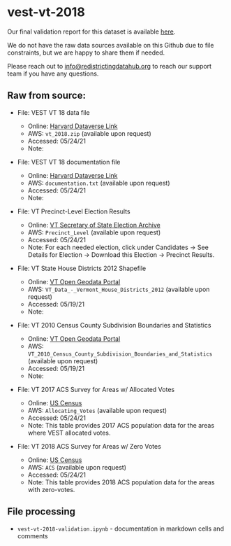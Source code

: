 # vest-vt-2018

Our final validation report for this dataset is available [here](https://redistrictingdatahub.org/dataset/vest-2018-vermont-precinct-and-election-results/).

We do not have the raw data sources available on this Github due to file constraints, but we are happy to share them if needed. 

Please reach out to info@redistrictingdatahub.org to reach our support team if you have any questions.

## **Raw from source:**
- File: VEST VT 18 data file
  - Online: [Harvard Dataverse Link](https://dataverse.harvard.edu/file.xhtml?persistentId=doi:10.7910/DVN/UBKYRU/U0JTEL&version=33.0)
  - AWS: `vt_2018.zip` (available upon request)
  - Accessed: 05/24/21
  - Note:

- File: VEST VT 18 documentation file
  - Online: [Harvard Dataverse Link](https://dataverse.harvard.edu/file.xhtml?fileId=4366213&version=33.0)
  - AWS: `documentation.txt` (available upon request)
  - Accessed: 05/24/21
  - Note:

- File: VT Precinct-Level Election Results
  - Online: [VT Secretary of State Election Archive](https://electionarchive.vermont.gov/elections/search/year_from:2018/year_to:2018/stage:General)
  - AWS: `Precinct_Level` (available upon request)
  - Accessed: 05/24/21
  - Note: For each needed election, click under Candidates -> See Details for Election -> Download this Election -> Precinct Results. 

- File: VT State House Districts 2012 Shapefile
  - Online: [VT Open Geodata Portal](https://geodata.vermont.gov/datasets/vt-data-vermont-house-districts-2012?geometry=-80.269%2C42.477%2C-64.614%2C45.249)
  - AWS: `VT_Data_-_Vermont_House_Districts_2012` (available upon request)
  - Accessed: 05/19/21
  - Note:

- File: VT 2010 Census County Subdivision Boundaries and Statistics
  - Online: [VT Open Geodata Portal](https://geodata.vermont.gov/datasets/01539ba1dec8418b867ec580424405aa_12/data?geometry=-80.269%2C42.477%2C-64.614%2C45.249&orderBy=NAMELSAD10)
  - AWS: `VT_2010_Census_County_Subdivision_Boundaries_and_Statistics` (available upon request)
  - Accessed: 05/19/21
  - Note:

- File: VT 2017 ACS Survey for Areas w/ Allocated Votes
  - Online: [US Census](https://data.census.gov/cedsci/table?q=Buels%20gore&g=0600000US5000327962,5000363550,5000734600,5000902125,5000908725,5000911800,5000925975&tid=ACSST5Y2017.S0101&hidePreview=true)
  - AWS: `Allocating_Votes` (available upon request)
  - Accessed: 05/24/21
  - Note: This table provides 2017 ACS population data for the areas where VEST allocated votes.

- File: VT 2018 ACS Survey for Areas w/ Zero Votes
  - Online: [US Census](https://data.census.gov/cedsci/table?q=Buels%20gore&g=0600000US5000902162,5000939775,5000976337,5000976562,5002565762&tid=ACSST5Y2018.S0101&hidePreview=true)
  - AWS: `ACS` (available upon request)
  - Accessed: 05/24/21
  - Note: This table provides 2018 ACS population data for the areas with zero-votes.

## File processing

- `vest-vt-2018-validation.ipynb` - documentation in markdown cells and comments
